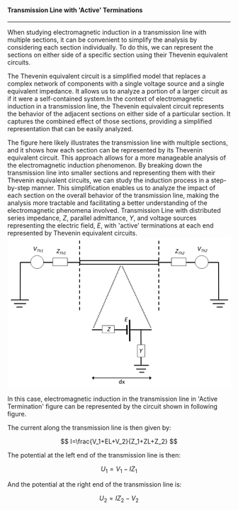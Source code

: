 <!-- 
Author(s): Shibaji Chakraborty, Xueling Shi

Disclaimer:
SCUBAS is under the MIT license found in the root directory LICENSE.md 
Everyone is permitted to copy and distribute verbatim copies of this license 
document.

This version of the MIT Public License incorporates the terms
and conditions of MIT General Public License.
-->
#### Transmission Line with 'Active' Terminations
---

When studying electromagnetic induction in a transmission line with multiple sections, it can be convenient to simplify the analysis by considering each section individually. To do this, we can represent the sections on either side of a specific section using their Thevenin equivalent circuits.

The Thevenin equivalent circuit is a simplified model that replaces a complex network of components with a single voltage source and a single equivalent impedance. It allows us to analyze a portion of a larger circuit as if it were a self-contained system.In the context of electromagnetic induction in a transmission line, the Thevenin equivalent circuit represents the behavior of the adjacent sections on either side of a particular section. It captures the combined effect of those sections, providing a simplified representation that can be easily analyzed.

The figure here likely illustrates the transmission line with multiple sections, and it shows how each section can be represented by its Thevenin equivalent circuit. This approach allows for a more manageable analysis of the electromagnetic induction phenomenon. By breaking down the transmission line into smaller sections and representing them with their Thevenin equivalent circuits, we can study the induction process in a step-by-step manner. This simplification enables us to analyze the impact of each section on the overall behavior of the transmission line, making the analysis more tractable and facilitating a better understanding of the electromagnetic phenomena involved. Transmission Line with distributed series impedance, $Z$, parallel admittance, $Y$, and voltage sources representing the electric field, $E$, with 'active' terminations at each end represented by Thevenin equivalent circuits.
![Alt text](../figures/AT-Cable-CS.png)


In this case, electromagnetic induction in the transmission line in 'Active Termination' figure can be represented by the circuit shown in following figure.

The current along the transmission line is then given by:

$$
I=\frac{V_1+EL+V_2}{Z_1+ZL+Z_2}
$$

The potential at the left end of the transmission line is then:

$$
U_1=V_1-IZ_1
$$

And the potential at the right end of the transmission line is:

$$
U_2=IZ_2-V_2
$$